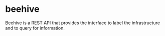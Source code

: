 beehive
=======

Beehive is a REST API that provides the interface to label the infrastructure and to query for information.